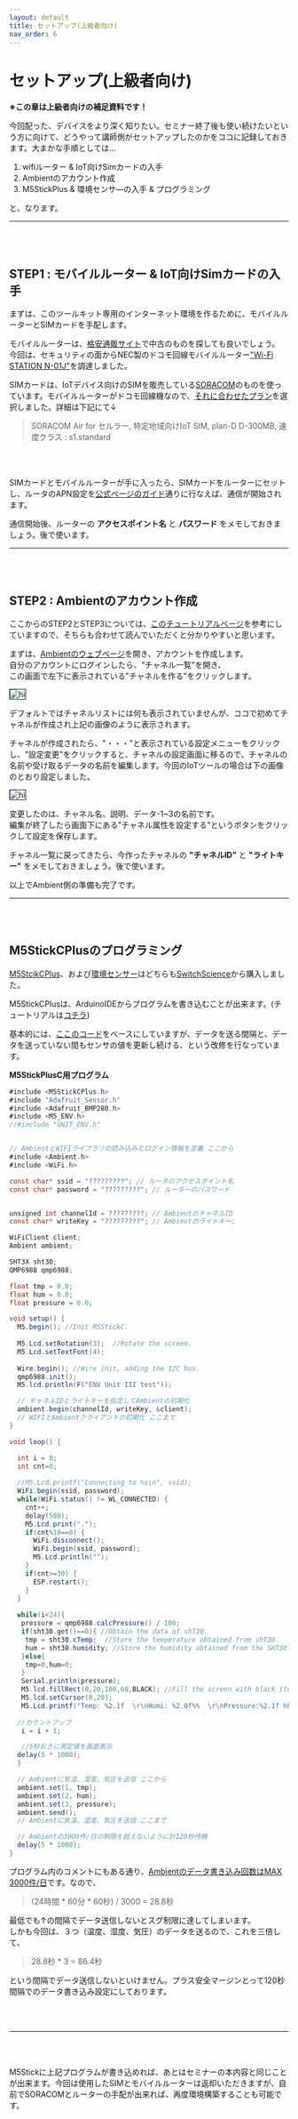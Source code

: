```yaml
---
layout: default
title: セットアップ(上級者向け)
nav_order: 6
---
```


# セットアップ(上級者向け)
**※この章は上級者向けの補足資料です！**

今回配った、デバイスをより深く知りたい。セミナー終了後も使い続けたいという方に向けて、どうやって講師側がセットアップしたのかをココに記録しておきます。大まかな手順としては...

1. wifiルーター & IoT向けSimカードの入手
2. Ambientのアカウント作成
3. M5StickPlus & 環境センサ―の入手 & プログラミング

と、なります。

---

<br><br>

## STEP1 : モバイルルーター & IoT向けSimカードの入手
まずは、このツールキット専用のインターネット環境を作るために、モバイルルーターとSIMカードを手配します。

モバイルルーターは、[格安通販サイト](https://iosys.co.jp/)で中古のものを探しても良いでしょう。<br>今回は、セキュリティの面からNEC製のドコモ回線モバイルルーター["Wi-Fi STATION N-01J"](https://www.docomo.ne.jp/support/product/n01j/)を調達しました。


SIMカードは、IoTデバイス向けのSIMを販売している[SORACOM](https://soracom.jp/)のものを使っています。モバイルルーターがドコモ回線機なので、[それに合わせたプラン](https://soracom.jp/services/air/cellular/pricing/price_specific_area_sim/)を選択しました。詳細は下記にて↓

> SORACOM Air for セルラー, 特定地域向けIoT SIM, plan-D D-300MB, 速度クラス : s1.standard

<br><br>

SIMカードとモバイルルーターが手に入ったら、SIMカードをルーターにセットし、ルータのAPN設定を[公式ページのガイド](https://users.soracom.io/ja-jp/guides/getting-started/setup/)通りに行なえば、通信が開始されます。


通信開始後、ルーターの **アクセスポイント名** と **パスワード** をメモしておきましょう。後で使います。

---

<br><br>

## STEP2 : Ambientのアカウント作成
ここからのSTEP2とSTEP3については、[このチュートリアルページ](https://blog.hrendoh.com/try-ambient-with-m5stickc-and-env-iii-unit/)を参考にしていますので、そちらも合わせて読んでいただくと分かりやすいと思います。


まずは、[Ambientのウェブページ](https://ambidata.io/)を開き、アカウントを作成します。<br>自分のアカウントにログインしたら、"チャネル一覧"を開き、<br>この画面で左下に表示されている"チャネルを作る"をクリックします。

<img src="images\ambient_003.jpg" alt="hi" class="inline" border="1"/>

デフォルトではチャネルリストには何も表示されていませんが、ココで初めてチャネルが作成され上記の画像のように表示されます。

チャネルが作成されたら、"・・・"と表示されている設定メニューをクリックし、"設定変更"をクリックすると、チャネルの設定画面に移るので、チャネルの名前や受け取るデータの名前を編集します。今回のIoTツールの場合は下の画像のとおり設定しました。

<img src="images\ambient_019.jpg" alt="hi" class="inline" border="1"/>


変更したのは、チャネル名、説明、データ-1~3の名前です。<br>編集が終了したら画面下にある"チャネル属性を設定する"というボタンをクリックして設定を保存します。


チャネル一覧に戻ってきたら、今作ったチャネルの **"チャネルID"** と **"ライトキー"** をメモしておきましょう。後で使います。


以上でAmbient側の準備も完了です。

---

<br><br>


## M5StickCPlusのプログラミング

[M5StcikCPlus](https://www.switch-science.com/catalog/6470/)、および[環境センサー](https://www.switch-science.com/catalog/7254/)はどちらも[SwitchScience](https://www.switch-science.com/)から購入しました。

M5StickCPlusは、ArduinoIDEからプログラムを書き込むことが出来ます。(チュートリアルは[コチラ](https://docs.m5stack.com/en/quick_start/m5stickc_plus/arduino))

基本的には、[ここのコード](https://blog.hrendoh.com/try-ambient-with-m5stickc-and-env-iii-unit/)をベースにしていますが、データを送る間隔と、データを送っていない間もセンサの値を更新し続ける、という改修を行なっています。


**M5StickPlusC用プログラム**
```java
#include <M5StickCPlus.h>
#include "Adafruit_Sensor.h"
#include <Adafruit_BMP280.h>
#include <M5_ENV.h>
//#include "UNIT_ENV.h"


// AmbientとWIFIライブラリの読み込みとログイン情報を定義 ここから
#include <Ambient.h>
#include <WiFi.h>

const char* ssid = "?????????"; // ルータのアクセスポイント名
const char* password = "?????????"; // ルーターのパスワード


unsigned int channelId = ?????????; // AmbientのチャネルID
const char* writeKey = "?????????"; // Ambientのライトキー;

WiFiClient client;
Ambient ambient;

SHT3X sht30;
QMP6988 qmp6988;

float tmp = 0.0;
float hum = 0.0;
float pressure = 0.0;

void setup() {
  M5.begin(); //Init M5StickC.
  
  M5.Lcd.setRotation(3);  //Rotate the screen.
  M5.Lcd.setTextFont(4);
  
  Wire.begin(); //Wire init, adding the I2C bus.
  qmp6988.init();
  M5.lcd.println(F("ENV Unit III test"));

  // チャネルIDとライトキーを指定してAmbientの初期化
  ambient.begin(channelId, writeKey, &client);  
  // WIFIとAmbientクライアントの初期化 ここまで
}

void loop() {

  int i = 0;
  int cnt=0;
  
  //M5.Lcd.printf("Connecting to %s\n", ssid);
  WiFi.begin(ssid, password);
  while(WiFi.status() != WL_CONNECTED) {
    cnt++;
    delay(500);
    M5.Lcd.print(".");
    if(cnt%10==0) {
      WiFi.disconnect();
      WiFi.begin(ssid, password);
      M5.Lcd.println("");
    }
    if(cnt>=30) {
      ESP.restart();
    }
  }
  
  while(i<24){
   pressure = qmp6988.calcPressure() / 100;
   if(sht30.get()==0){ //Obtain the data of shT30.
    tmp = sht30.cTemp;  //Store the temperature obtained from shT30.
    hum = sht30.humidity; //Store the humidity obtained from the SHT30.
   }else{
    tmp=0,hum=0;
   }
   Serial.println(pressure);
   M5.lcd.fillRect(0,20,100,60,BLACK); //Fill the screen with black (to clear the screen).
   M5.lcd.setCursor(0,20);
   M5.Lcd.printf("Temp: %2.1f  \r\nHumi: %2.0f%%  \r\nPressure:%2.1f hPa\r\n", tmp, hum, pressure);
  
  //カウントアップ
   i = i + 1;

   //5秒おきに測定値を画面表示
  delay(5 * 1000); 
  }

  // Ambientに気温、湿度、気圧を送信 ここから
  ambient.set(1, tmp);
  ambient.set(2, hum);
  ambient.set(3, pressure);
  ambient.send();
  // Ambientに気温、湿度、気圧を送信 ここまで

  // Ambientの3000件/日の制限を超えないように計120秒待機
  delay(5 * 1000);
}
```

プログラム内のコメントにもある通り、[Ambientのデータ書き込み回数はMAX 3000件/日](https://ambidata.io/refs/spec/)です。なので、

> (24時間 * 60分 * 60秒) / 3000 =  28.8秒


最低でも↑の間隔でデータ送信しないとスグ制限に達してしまいます。<br>しかも今回は、３つ（温度、湿度、気圧）のデータを送るので、これを三倍して、


> 28.8秒 * 3 = 86.4秒


という間隔でデータ送信しないといけません。プラス安全マージンとって120秒間隔でのデータ書き込み設定にしております。


<br><br>

---


<br><br>


M5Stickに上記プログラムが書き込めれば、あとはセミナーの本内容と同じことが出来ます。今回は使用したSIMとモバイルルーターは返却いただきますが、自前でSORACOMとルーターの手配が出来れば、再度環境構築することも可能です。